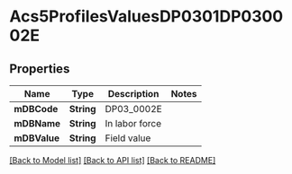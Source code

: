 # Acs5ProfilesValuesDP0301DP030002E

## Properties
Name | Type | Description | Notes
------------ | ------------- | ------------- | -------------
**mDBCode** | **String** | DP03_0002E | 
**mDBName** | **String** | In labor force | 
**mDBValue** | **String** | Field value | 

[[Back to Model list]](../README.md#documentation-for-models) [[Back to API list]](../README.md#documentation-for-api-endpoints) [[Back to README]](../README.md)


